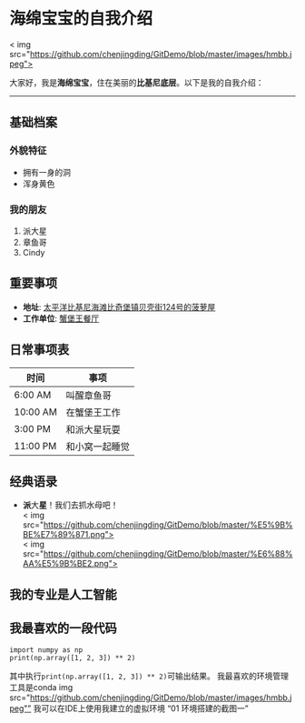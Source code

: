 # 海绵宝宝的自我介绍  

< img src="https://github.com/chenjingding/GitDemo/blob/master/images/hmbb.jpeg">                     

大家好，我是**海绵宝宝**，住在美丽的**比基尼底层**。以下是我的自我介绍：  

---  

## 基础档案  

### 外貌特征  
- 拥有一身的洞  
- 浑身黄色   

### 我的朋友  
1. 派大星  
2. 章鱼哥  
3. Cindy  

## 重要事项  
- **地址**: [太平洋比基尼海滩比奇堡镇贝壳街124号的菠萝屋](< img src="https://github.com/chenjingding/GitDemo/blob/master/images/%E8%8F%A0%E8%90%9D%E5%B1%8B.jpeg"/>)  
- **工作单位**: [蟹堡王餐厅](< img height="50" src="https://github.com/chenjingding/GitDemo/blob/master/images/%E8%9F%B9%E5%A0%A1%E7%8E%8B.jpeg" width="50"/>)  

## 日常事项表  

|  时间      | 事项      |  
|----------|---------|  
| 6:00 AM  | 叫醒章鱼哥   |  
| 10:00 AM | 在蟹堡王工作  |  
| 3:00 PM  | 和派大星玩耍  |  
| 11:00 PM | 和小窝一起睡觉 |  


## 经典语录  
- **派**大**星**！我们去抓水母吧！  
< img src="https://github.com/chenjingding/GitDemo/blob/master/%E5%9B%BE%E7%89%871.png">                     
< img src="https://github.com/chenjingding/GitDemo/blob/master/%E6%88%AA%E5%9B%BE2.png">                     

## 我的专业是人工智能<!-- 二级标题 -->
## 我最喜欢的一段代码<!-- 二级标题 -->
    import numpy as np
    print(np.array([1, 2, 3]) ** 2)
其中执行`print(np.array([1, 2, 3]) ** 2)`可输出结果。
我最喜欢的环境管理工具是conda
 img src="https://github.com/chenjingding/GitDemo/blob/master/images/hmbb.jpeg"”<!-- 图片，设置图片宽度为800 -->
我可以在IDE上使用我建立的虚拟环境
“01 环境搭建的截图一”<!-- 图片，设置图片宽度为800 -->